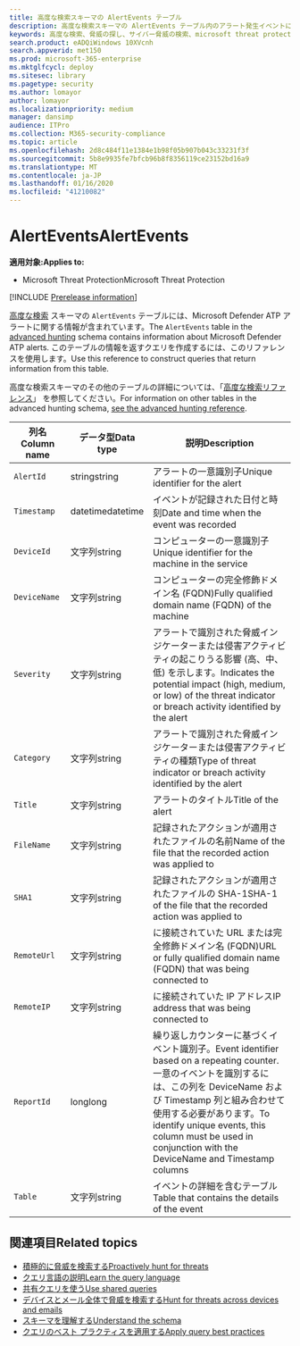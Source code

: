 ```yaml
---
title: 高度な検索スキーマの AlertEvents テーブル
description: 高度な検索スキーマの AlertEvents テーブル内のアラート発生イベントについて
keywords: 高度な検索、脅威の探し、サイバー脅威の検索、microsoft threat protection、microsoft 365、mtp、m365、search、query、テレメトリ、スキーマ参照、kusto、table、column、data type、description、alertevents、alert、severity、category
search.product: eADQiWindows 10XVcnh
search.appverid: met150
ms.prod: microsoft-365-enterprise
ms.mktglfcycl: deploy
ms.sitesec: library
ms.pagetype: security
ms.author: lomayor
author: lomayor
ms.localizationpriority: medium
manager: dansimp
audience: ITPro
ms.collection: M365-security-compliance
ms.topic: article
ms.openlocfilehash: 2d8c484f11e1384e1b98f05b907b043c33231f3f
ms.sourcegitcommit: 5b8e9935fe7bfcb96b8f8356119ce23152bd16a9
ms.translationtype: MT
ms.contentlocale: ja-JP
ms.lasthandoff: 01/16/2020
ms.locfileid: "41210082"
---
```

# <a name="alertevents"></a><span data-ttu-id="3510d-104">AlertEvents</span><span class="sxs-lookup"><span data-stu-id="3510d-104">AlertEvents</span></span>

<span data-ttu-id="3510d-105">**適用対象:**</span><span class="sxs-lookup"><span data-stu-id="3510d-105">**Applies to:**</span></span>
- <span data-ttu-id="3510d-106">Microsoft Threat Protection</span><span class="sxs-lookup"><span data-stu-id="3510d-106">Microsoft Threat Protection</span></span>

[!INCLUDE [Prerelease information](../includes/prerelease.md)]

<span data-ttu-id="3510d-107">[高度な検索](advanced-hunting-overview.md) スキーマの `AlertEvents` テーブルには、Microsoft Defender ATP アラートに関する情報が含まれています。</span><span class="sxs-lookup"><span data-stu-id="3510d-107">The `AlertEvents` table in the [advanced hunting](advanced-hunting-overview.md) schema contains information about Microsoft Defender ATP alerts.</span></span> <span data-ttu-id="3510d-108">このテーブルの情報を返すクエリを作成するには、このリファレンスを使用します。</span><span class="sxs-lookup"><span data-stu-id="3510d-108">Use this reference to construct queries that return information from this table.</span></span>

<span data-ttu-id="3510d-109">高度な検索スキーマのその他のテーブルの詳細については、「[高度な検索リファレンス](advanced-hunting-schema-tables.md)」 を参照してください。</span><span class="sxs-lookup"><span data-stu-id="3510d-109">For information on other tables in the advanced hunting schema, [see the advanced hunting reference](advanced-hunting-schema-tables.md).</span></span>

| <span data-ttu-id="3510d-110">列名</span><span class="sxs-lookup"><span data-stu-id="3510d-110">Column name</span></span> | <span data-ttu-id="3510d-111">データ型</span><span class="sxs-lookup"><span data-stu-id="3510d-111">Data type</span></span> | <span data-ttu-id="3510d-112">説明</span><span class="sxs-lookup"><span data-stu-id="3510d-112">Description</span></span> |
|-------------|-----------|-------------|
| `AlertId` | <span data-ttu-id="3510d-113">string</span><span class="sxs-lookup"><span data-stu-id="3510d-113">string</span></span> | <span data-ttu-id="3510d-114">アラートの一意識別子</span><span class="sxs-lookup"><span data-stu-id="3510d-114">Unique identifier for the alert</span></span> |
| `Timestamp` | <span data-ttu-id="3510d-115">datetime</span><span class="sxs-lookup"><span data-stu-id="3510d-115">datetime</span></span> | <span data-ttu-id="3510d-116">イベントが記録された日付と時刻</span><span class="sxs-lookup"><span data-stu-id="3510d-116">Date and time when the event was recorded</span></span> |
| `DeviceId` | <span data-ttu-id="3510d-117">文字列</span><span class="sxs-lookup"><span data-stu-id="3510d-117">string</span></span> | <span data-ttu-id="3510d-118">コンピューターの一意識別子</span><span class="sxs-lookup"><span data-stu-id="3510d-118">Unique identifier for the machine in the service</span></span> |
| `DeviceName` | <span data-ttu-id="3510d-119">文字列</span><span class="sxs-lookup"><span data-stu-id="3510d-119">string</span></span> | <span data-ttu-id="3510d-120">コンピューターの完全修飾ドメイン名 (FQDN)</span><span class="sxs-lookup"><span data-stu-id="3510d-120">Fully qualified domain name (FQDN) of the machine</span></span> |
| `Severity` | <span data-ttu-id="3510d-121">文字列</span><span class="sxs-lookup"><span data-stu-id="3510d-121">string</span></span> | <span data-ttu-id="3510d-122">アラートで識別された脅威インジケーターまたは侵害アクティビティの起こりうる影響 (高、中、低) を示します。</span><span class="sxs-lookup"><span data-stu-id="3510d-122">Indicates the potential impact (high, medium, or low) of the threat indicator or breach activity identified by the alert</span></span> |
| `Category` | <span data-ttu-id="3510d-123">文字列</span><span class="sxs-lookup"><span data-stu-id="3510d-123">string</span></span> | <span data-ttu-id="3510d-124">アラートで識別された脅威インジケーターまたは侵害アクティビティの種類</span><span class="sxs-lookup"><span data-stu-id="3510d-124">Type of threat indicator or breach activity identified by the alert</span></span> |
| `Title` | <span data-ttu-id="3510d-125">文字列</span><span class="sxs-lookup"><span data-stu-id="3510d-125">string</span></span> | <span data-ttu-id="3510d-126">アラートのタイトル</span><span class="sxs-lookup"><span data-stu-id="3510d-126">Title of the alert</span></span> |
| `FileName` | <span data-ttu-id="3510d-127">文字列</span><span class="sxs-lookup"><span data-stu-id="3510d-127">string</span></span> | <span data-ttu-id="3510d-128">記録されたアクションが適用されたファイルの名前</span><span class="sxs-lookup"><span data-stu-id="3510d-128">Name of the file that the recorded action was applied to</span></span> |
| `SHA1` | <span data-ttu-id="3510d-129">文字列</span><span class="sxs-lookup"><span data-stu-id="3510d-129">string</span></span> | <span data-ttu-id="3510d-130">記録されたアクションが適用されたファイルの SHA-1</span><span class="sxs-lookup"><span data-stu-id="3510d-130">SHA-1 of the file that the recorded action was applied to</span></span> |
| `RemoteUrl` | <span data-ttu-id="3510d-131">文字列</span><span class="sxs-lookup"><span data-stu-id="3510d-131">string</span></span> | <span data-ttu-id="3510d-132">に接続されていた URL または完全修飾ドメイン名 (FQDN)</span><span class="sxs-lookup"><span data-stu-id="3510d-132">URL or fully qualified domain name (FQDN) that was being connected to</span></span> |
| `RemoteIP` | <span data-ttu-id="3510d-133">文字列</span><span class="sxs-lookup"><span data-stu-id="3510d-133">string</span></span> | <span data-ttu-id="3510d-134">に接続されていた IP アドレス</span><span class="sxs-lookup"><span data-stu-id="3510d-134">IP address that was being connected to</span></span> |
| `ReportId` | <span data-ttu-id="3510d-135">long</span><span class="sxs-lookup"><span data-stu-id="3510d-135">long</span></span> | <span data-ttu-id="3510d-136">繰り返しカウンターに基づくイベント識別子。</span><span class="sxs-lookup"><span data-stu-id="3510d-136">Event identifier based on a repeating counter.</span></span> <span data-ttu-id="3510d-137">一意のイベントを識別するには、この列を DeviceName および Timestamp 列と組み合わせて使用する必要があります。</span><span class="sxs-lookup"><span data-stu-id="3510d-137">To identify unique events, this column must be used in conjunction with the DeviceName and Timestamp columns</span></span> |
| `Table` | <span data-ttu-id="3510d-138">文字列</span><span class="sxs-lookup"><span data-stu-id="3510d-138">string</span></span> | <span data-ttu-id="3510d-139">イベントの詳細を含むテーブル</span><span class="sxs-lookup"><span data-stu-id="3510d-139">Table that contains the details of the event</span></span> |

## <a name="related-topics"></a><span data-ttu-id="3510d-140">関連項目</span><span class="sxs-lookup"><span data-stu-id="3510d-140">Related topics</span></span>
- [<span data-ttu-id="3510d-141">積極的に脅威を検索する</span><span class="sxs-lookup"><span data-stu-id="3510d-141">Proactively hunt for threats</span></span>](advanced-hunting-overview.md)
- [<span data-ttu-id="3510d-142">クエリ言語の説明</span><span class="sxs-lookup"><span data-stu-id="3510d-142">Learn the query language</span></span>](advanced-hunting-query-language.md)
- [<span data-ttu-id="3510d-143">共有クエリを使う</span><span class="sxs-lookup"><span data-stu-id="3510d-143">Use shared queries</span></span>](advanced-hunting-shared-queries.md)
- [<span data-ttu-id="3510d-144">デバイスとメール全体で脅威を検索する</span><span class="sxs-lookup"><span data-stu-id="3510d-144">Hunt for threats across devices and emails</span></span>](advanced-hunting-query-emails-devices.md)
- [<span data-ttu-id="3510d-145">スキーマを理解する</span><span class="sxs-lookup"><span data-stu-id="3510d-145">Understand the schema</span></span>](advanced-hunting-schema-tables.md)
- [<span data-ttu-id="3510d-146">クエリのベスト プラクティスを適用する</span><span class="sxs-lookup"><span data-stu-id="3510d-146">Apply query best practices</span></span>](advanced-hunting-best-practices.md)
